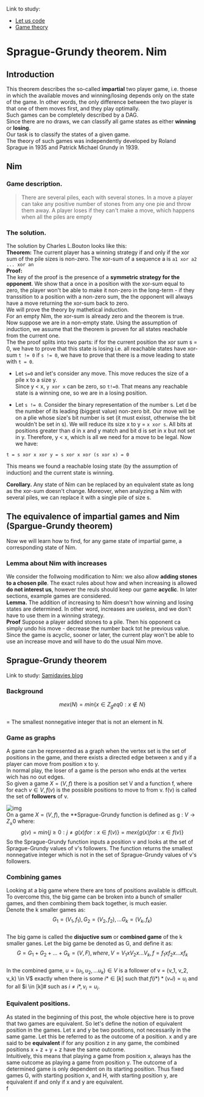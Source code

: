 Link to study:  
- [Let us code](http://letuskode.blogspot.com/2014/08/grundy-numbers.html)  
- [Game theory](https://www.math.ucla.edu/~tom/Game_Theory/comb.pdf)  

# Sprague-Grundy theorem. Nim  
## Introduction  
This theorem describes the so-called **impartial** two player game, i.e. thoese in which the available moves and winning/losing depends only on the state of the game. In other words, the only difference between the two player is that one of them moves first, and they play optimally.  
Such games can be completely described by a DAG.  
Since there are no draws, we can classify all game states as either **winning** or **losing**.   
Our task is to classify the states of a given game.  
The theory of such games was independently developed by Roland Sprague in 1935 and Patrick Michael Grundy in 1939.  
## Nim  
### Game description.  
> There are several piles, each with several stones. In a move a player can take any positive number of stones from any one pie and throw them away. A player loses if they can't make a move, which happens when all the piles are empty  
### The solution.  
The solution by Charles L.Bouton looks like this:  
**Theorem:** The current player has a winning strategy if and only if the xor sum of the pile sizes is non-zero. The xor-sum of a sequence a is `a1 xor a2 ... xor an`  
**Proof:**  
The key of the proof is the presence of a **symmetric strategy for the opponent**. We show that a once in a position with the xor-sum equal to zero, the player won't be able to make it non-zero in the long-term - if they transsition to a position with a non-zero sum, the the opponent will always have a move returning the xor-sum back to zero.  
We will prove the theory by mathetical induction.  
For an empty Nim, the xor-sum is already zero and the theorem is true.  
Now suppose we are in a non-empty state. Using the assumption of induction, we assume that the theorem is proven for all states reachable from the current one.  
The the proof splits into two parts: if for the current position the xor sum s = 0, we have to prove that this state is losing i.e. all reachable states have xor-sum `t != 0` if `s != 0`, we have to prove that there is a move leading to state with `t = 0`.  
+ Let `s=0` and let's consider any move. This move reduces the size of a pile x to a size y.  
Since y < x, `y xor x` can be zero, so `t!=0`. That means any reachable state is a winning one, so we are in a losing position.  

+ Let `s != 0`. Consider the binary representation of the number s. Let d be the number of its leading (biggest value) non-zero bit. Our move will be on a plie whose size's bit number is set (it must exisst, otherwise the bit wouldn't be set in s). We will reduce its size x to y = `x xor s`. All bits at positions greater than d in x and y match and bit d is set in x but not set in y. Therefore, y < x, which is all we need for a move to be legal. Now we have:  
```
t = s xor x xor y = s xor x xor (s xor x) = 0
```  
This means we found a reachable losing state (by the assumption of induction) and the current state is winning.  

**Corollary.** Any state of Nim can be replaced by an equivalent state as long as the xor-sum doesn't change. Moreover, when analyzing a Nim with several piles, we can replace it with a single pile of size s.  
## The equivalence of impartial games and Nim (Spargue-Grundy theorem)  
Now we will learn how to find, for any game state of impartial game, a corresponding state of Nim.  
### Lemma about Nim with increases  
We consider the follwoing modification to Nim: we also allow **adding stones to a chosen pile**. The exact rules about how and when increasing is allowed **do not interest us**, however the reuls should keep our game **acyclic**. In later sections, example games are considered.  
**Lemma.** The addition of increasing to Nim doesn't how winning and losing states are determined. In other word, increases are useless, and we don't have to use them in a winning strategy.  
**Proof** Suppose a player added stones to a pile. Then his opponent ca simply undo his move - decrease the number back tot he previous value. Since the game is acyclic, sooner or later, the current play won't be able to use an increase move and will have to do the usual Nim move.  
## Sprague-Grundy theorem  
Link to study: [Samidavies blog](https://samidavies.wordpress.com/2016/05/28/the-sprague-grundy-theorem/?fbclid=IwAR22OXm5uFu6nPreGpzrsUV6XfYXBBYcOqF4jqJUgEHfo6t8jsGGts-uu9k)  
### Background  

$$mex(N) = min\{ x \in Z_geq0 : x \notin N\}$$  
= The smallest nonnegative integer that is not an element in N.  
### Game as graphs  
A game can be represented as a graph when the vertex set is the set of positions in the game, and there exists a directed edge between x and y if a player can move from position x to y.  
In normal play, the loser of a game is the person who ends at the vertex wich has no out edges.  
So given a game $X = (V, f)$ there is a position set V and a function f, where for each $v \in V, f(v)$ is the possible positions to move to from v. f(v) is called the set of **followers** of v.  

![img](https://samidavies.files.wordpress.com/2016/05/ttt2graph1.png?w=768)  
On a game $X = (V, f)$, the **Sprague-Grundy function is defined as g : $V \rightarrow Z_\geq0$ where:  
$$ g(v) = min\{ j \geq 0 : j \neq g(x) for:x \in f(v)\} = mex\{ g(x) for: x \in f(v) \}$$
So the Sprague-Grundy function inputs a position v and looks at the set of Sprague-Grundy values of v's followers. The function returns the smallest nonnegative integer which is not in the set of Sprague-Grundy values of v's followers.  

### Combining games  
Looking at a big game where there are tons of positions available is difficult. To overcome this, the big game can be broken into a bunch of smaller games, and then combining them back together, is much easier.  
Denote the k smaller games as:  
$$G_1 = (V_1, f_1), G_2 = (V_2, f_2),... G_k = (V_k,f_k)$$  
The big game is called the **disjuctive sum** or **combined game** of the k smaller ganes. Let the big game be denoted as G, and define it as:  
$$G = G_1 + G_2 + ... + G_k = (V, F), where, V = V_1 x V_2 x ... V_k, f = f_1 x f_2 x ... x f_k$$  
In the combined game, $u=(u_1, u_2, ... u_k) \in V$ is a follower of v = (v_1, v_2, v_k) \in V$ exactly when there is some $i* \in [k]$ such that $f(i*)*(v_*i) = u_i$ and for all $i \in [k]# such as $i \neq i*, v_i = u_i$.  
### Equivalent positions.  
As stated in the beginning of this post, the whole objective here is to prove that two games are equivalent. So let's define the notion of equivalent position in the games. Let x and y be two positions, not necessarily in the same game. Let this be referred to as the outcome of a position. x and y are said to be **equivalent** if for any position z in any game, the combined positions x + z + y + z have the same outcome.  
Intuitively, this means that playing a game from position x, always has the same outcome as playing a game from position y. The outcome of a determined game is only dependent on its starting position. Thus fixed games G, with starting position x, and H, with starting position y, are equivalent if and only if x and y are equivalent.  
f














